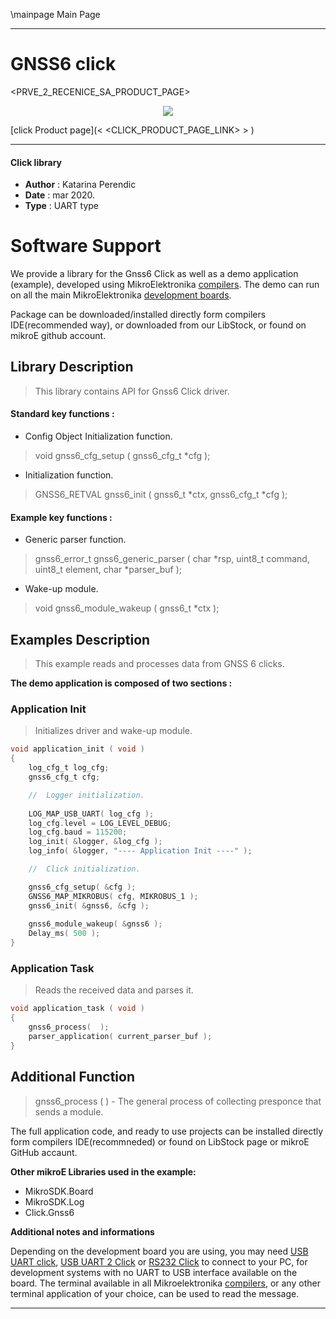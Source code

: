 \mainpage Main Page
 
---
# GNSS6 click

<PRVE_2_RECENICE_SA_PRODUCT_PAGE>

<p align="center">
  <img src="@{CLICK_IMAGE_LINK}">
</p>

[click Product page](< <CLICK_PRODUCT_PAGE_LINK> > )

---


#### Click library 

- **Author**        : Katarina Perendic
- **Date**          : mar 2020.
- **Type**          : UART type


# Software Support

We provide a library for the Gnss6 Click 
as well as a demo application (example), developed using MikroElektronika 
[compilers](https://shop.mikroe.com/compilers). 
The demo can run on all the main MikroElektronika [development boards](https://shop.mikroe.com/development-boards).

Package can be downloaded/installed directly form compilers IDE(recommended way), or downloaded from our LibStock, or found on mikroE github account. 

## Library Description

> This library contains API for Gnss6 Click driver.

#### Standard key functions :

- Config Object Initialization function.
> void gnss6_cfg_setup ( gnss6_cfg_t *cfg ); 
 
- Initialization function.
> GNSS6_RETVAL gnss6_init ( gnss6_t *ctx, gnss6_cfg_t *cfg );


#### Example key functions :

- Generic parser function.
> gnss6_error_t gnss6_generic_parser ( char *rsp,  uint8_t command, uint8_t element, char *parser_buf );
 
- Wake-up module.
> void gnss6_module_wakeup ( gnss6_t *ctx );

## Examples Description

> This example reads and processes data from GNSS 6 clicks.

**The demo application is composed of two sections :**

### Application Init 

> Initializes driver and wake-up module.

```c
void application_init ( void )
{
    log_cfg_t log_cfg;
    gnss6_cfg_t cfg;

    //  Logger initialization.
    
    LOG_MAP_USB_UART( log_cfg );
    log_cfg.level = LOG_LEVEL_DEBUG;
    log_cfg.baud = 115200;
    log_init( &logger, &log_cfg );
    log_info( &logger, "---- Application Init ----" );

    //  Click initialization.

    gnss6_cfg_setup( &cfg );
    GNSS6_MAP_MIKROBUS( cfg, MIKROBUS_1 );
    gnss6_init( &gnss6, &cfg );
    
    gnss6_module_wakeup( &gnss6 );
    Delay_ms( 500 );
}
```

### Application Task

> Reads the received data and parses it.

```c
void application_task ( void )
{
    gnss6_process(  );
    parser_application( current_parser_buf );
}
```

## Additional Function

> gnss6_process ( ) - The general process of collecting presponce that sends a module.

The full application code, and ready to use projects can be  installed directly form compilers IDE(recommneded) or found on LibStock page or mikroE GitHub accaunt.

**Other mikroE Libraries used in the example:** 

- MikroSDK.Board
- MikroSDK.Log
- Click.Gnss6

**Additional notes and informations**

Depending on the development board you are using, you may need 
[USB UART click](https://shop.mikroe.com/usb-uart-click), 
[USB UART 2 Click](https://shop.mikroe.com/usb-uart-2-click) or 
[RS232 Click](https://shop.mikroe.com/rs232-click) to connect to your PC, for 
development systems with no UART to USB interface available on the board. The 
terminal available in all Mikroelektronika 
[compilers](https://shop.mikroe.com/compilers), or any other terminal application 
of your choice, can be used to read the message.



---
